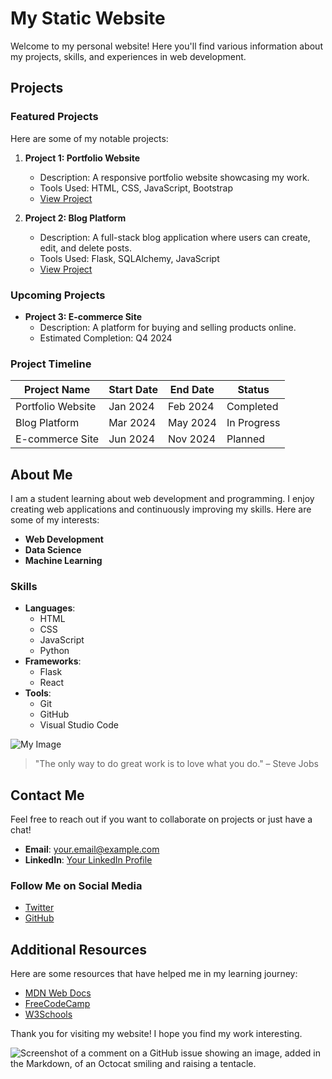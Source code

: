 # My Static Website

Welcome to my personal website! Here you'll find various information about my projects, skills, and experiences in web development.

## Projects

### Featured Projects
Here are some of my notable projects:

1. **Project 1: Portfolio Website**
   - Description: A responsive portfolio website showcasing my work.
   - Tools Used: HTML, CSS, JavaScript, Bootstrap
   - [View Project](https://github.com)
   
2. **Project 2: Blog Platform**
   - Description: A full-stack blog application where users can create, edit, and delete posts.
   - Tools Used: Flask, SQLAlchemy, JavaScript
   - [View Project](https://github.com)

### Upcoming Projects
- **Project 3: E-commerce Site**
  - Description: A platform for buying and selling products online.
  - Estimated Completion: Q4 2024

### Project Timeline
| Project Name      | Start Date  | End Date    | Status       |
|-------------------|-------------|-------------|--------------|
| Portfolio Website  | Jan 2024   | Feb 2024    | Completed    |
| Blog Platform      | Mar 2024   | May 2024    | In Progress  |
| E-commerce Site    | Jun 2024   | Nov 2024    | Planned      |

## About Me

I am a student learning about web development and programming. I enjoy creating web applications and continuously improving my skills. Here are some of my interests:

- **Web Development**
- **Data Science**
- **Machine Learning**

### Skills
- **Languages**: 
  - HTML
  - CSS
  - JavaScript
  - Python
- **Frameworks**: 
  - Flask
  - React
- **Tools**:
  - Git
  - GitHub
  - Visual Studio Code

![My Image](https://example.com/image.jpg)

> "The only way to do great work is to love what you do." – Steve Jobs

## Contact Me

Feel free to reach out if you want to collaborate on projects or just have a chat!

- **Email**: [your.email@example.com](mailto:your.email@example.com)
- **LinkedIn**: [Your LinkedIn Profile](https://linkedin.com)

### Follow Me on Social Media
- [Twitter](https://twitter.com)
- [GitHub](https://github.com)

## Additional Resources
Here are some resources that have helped me in my learning journey:
- [MDN Web Docs](https://developer.mozilla.org/en-US/)
- [FreeCodeCamp](https://www.freecodecamp.org/)
- [W3Schools](https://www.w3schools.com/)

Thank you for visiting my website! I hope you find my work interesting.



![Screenshot of a comment on a GitHub issue showing an image, added in the Markdown, of an Octocat smiling and raising a tentacle.](https://myoctocat.com/assets/images/base-octocat.svg)
